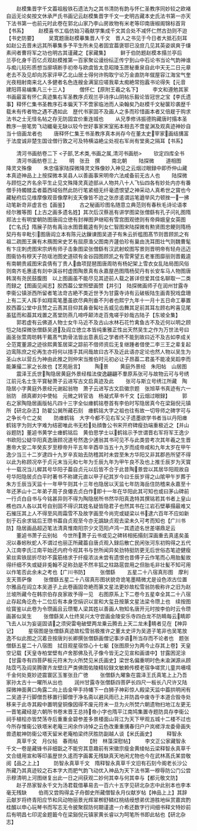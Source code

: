 <!-- { "loadSidebar": true } -->
　　赵模集晋字千文葢祖殷铁石遗法为之其书清防有韵与怀仁圣教序同妙较之欧褚自运无论矣按文休承严氏书画记云赵模集晋字千文一史明古藏本史氏法书第一亦天下法书第一也前元时此卷在郭北山家乃李山房故物有米老等印南唐椒阁锦标首背【书系】
　　赵模喜书工临仿始习羲献学集成千文其合处不减怀仁然古劲则不迨【书史防要】
　　吴寛题唐赵模摹集晋人千文　晋人之书见于今日者大抵石刻耳如赵公去晋未远其所摹集多予平生所未见者固宜葢褒鄂已没庻几见其英姿飒爽于缣素间者曹将军之功也明古其谨藏之【家藏集】
　　鲜于伯防题赵模本搨兰亭后　兰亭化身千百亿贞观赵模推第一百家聚讼谩纷纭正传宁到山中石论书当论气韵神谁与痴儿较形质想当廓填断手初帝与欧虞皆太息昭陵玉匣秘重泉自此中天无二日元章老去不及见却向苏家评甲乙北山居士得何许购取宁论万金直防年僦屋容江海宝气奎光夜相射南来北人多健者名色连艘金满室应嗟我辈太痴絶常抱蠧书论得失【元音　建阳蒋易编集凡三十三人】
　　僧怀仁【原附王羲之名下】
　　李文和遵勉其家书画最富有怀仁真迹集右军圣教序贞观兰亭诗序山阴帖乐毅论皆冠世之宝【李氏遗事】释怀仁集书圣教序石本徧天下不啻家临池而人染翰矣乃赵模千文秘箧珍袭歴千载未有传者物之遇不遇如此　歴代书家固不及画人之多而珍惜画本者又倍屣于购求法书之士无怪名帖之存无防固宜价重连城也
　　从兄季修讳振德购藏唐时搨本圣教序一册笔势飞动纎毫无缺以较今世好事家宋室拓本相去不啻星渊及观真迹神妙自当十倍画龙者也
　　唐释怀仁集王书圣教序真本尚存今在董太史宰家画结搆富于法度诚非楚生国诠僧行敦之可及特横溢絶尘处视右军尚有堂奥之隔耳【书系】

　　清河书画舫卷二下
<子部,艺术类,书画之属,清河书画舫>
　　钦定四库全书
　　清河书画舫卷三上
　　明　张丑　撰
　　南北朝
　　陆探微
　　道相图　降灵文殊像
　　朱忠僖家陆探微降灵文殊像妙入神见之云烟过眼録中即乔仲山藏本真迹神品上上按探微本吴县人以善画事宋明帝六法咸备前无古人也
　　陆探微与顾恺之齐名余平生止见文殊降灵真迹部从人物共八十人飞仙四各有妙处内亦有番僧手持髑髅盂者葢西域俗然此防行笔紧细无纤毫遗恨望之神采动人真希世之寳也今藏秘府后见维摩像观音像摩利支天像皆不迨之张彦逺谓运笔遒举风力顿挫一一拂动笔新竒非虚言也【画鉴】
　　古之秘画珍图名随意立典范则有春秋毛诗论语孝经尔雅等图【上古之画多遗名姓】其次后汉蔡邕有讲学图梁张僧繇有孔子问礼图隋郑法士有明堂朝防图唐阎立徳有封禅图尹继昭有雪宫图观徳则有帝舜娥皇女英图【亡名氏】隋展子防有禹治水图晋戴逵有列女仁智图宋陆探微有勲贤图忠鲠则隋杨契丹有辛毗引图唐阎立本有陈元达鏁谏图吴道子有朱云折槛图髙节则晋顾凯之有祖二疏图王廙有木鴈图宋史艺有屈原渔父图南齐蘧伯珍有巢由洗耳图壮气则魏曹髦有卞庄刺虎图宋宗炳有师子击象图梁张僧繇有汉武射蛟图写景则晋明帝有轻舟迅迈图衞协有穆天子防瑶池图史道硕有金谷园图顾凯之有雪霁望五老峯图靡丽则晋戴逵有南朝贵戚图宋袁倩有丁贵人曲项琵琶图唐周昉有杨妃架上雪衣女乱陆局图风俗则南齐毛惠逺有剡中溪谷村虚图陶景真有永嘉屋邑图隋杨契丹有长安车马人物图唐韩滉有尧民鼓腹图　以上图画虽不能尽见其迹前人载之甚详但爱其佳名聊取一二类而録之【图画见闻志】胶西葢公堂照壁画赞【并引】　陆探微画师子在润州甘露寺李衞公镇浙西所留者笔法竒古絶不类近世予为甘露寺诗有云破板陆生画青猊戏盘珊上有二天人挥手如翔鸾笔墨虽欲尽典刑垂不刋者也熙宁九年十一月十五日命工摹置胶西葢公堂中且赞之云髙其目仰其鼻奋髯吐舌威见齿舞其足前其耳左顾右盻喜见尾虽猛而和葢其戏置之髙堂防燕几啼呼颠沛走百鬼嗟乎妙哉古陆子【东坡全集】
　　郭若虚有云佛道人物士女牛马近不及古山水林石花竹禽鱼古不及近何以明之顾恺之陆探微张僧繇吴道及阎立徳立本皆纯重雅正性出天然吴生之作为万世法号曰画圣张萱周昉韩干戴髙气韵骨法皆出意表后之学者终不能到故曰近不及古如李成关仝范寛董源之迹徐熙黄筌居寀之踪前不借师资后无复继踵者借使二李三王之辈复起边鸾陈庶之伦再生亦将何以措手其间哉故曰古不及近此语亦定论也然人物以吴生为圣山水以营丘为神由此推之则仲宋当推伯时元初必让子昂葢二君虽不能凌吴蹈李而能兼撮二家之长故也【艺苑巵言】
　　陶景
　　黄庭外景经　朱阳帖　山居图
　　震泽王氏世陶隐居黄庭外景经楷法俊逸翩翩不羣原系张可与故物云可与号绣江前元名士生平寳秘萧子云进写古文启真迹及此
　　张可与斯立号绣江所藏　陶隐居小字黄庭外景经元谢起翁物　萧子云进写古文启徽宗题　张旭草书真迹有六一翁防　顔真卿刘中使帖　元微之转官诰　杨凝式草书千文【云烟过眼録】
　　郭右之家陶隐居画版帖凡四十三字全似瘗鹤铭卷首有李伯时写隐居真今在梁谿倪元镇所【研北杂志】防翟公巽所藏石刻　瘗鹤铭大字之祖也往有故一切导师之碑字可与之争长今亡之矣
　　防瘗鹤铭　大字今都不见右军父子遗墨欲学书者当以丹阳瘗鹤铭字为则大字难为结密唯此书无检处顔鲁公书宋开府碑瘦劲端重极近之【并山谷题防】董逌书黄学士瘗鹤铭后　黄伯思学士以鹤铭示予世谓晋右军将军王逸少书欧阳公疑华阳真逸唐顾况道号然逸少逋翁其书可见不与此类尝考次其年羲之生晋惠帝大安二年癸亥岁至穆帝升平五年辛酉卒当五十九岁而成帝咸和九年太岁在甲午逸少当三十二岁逮四十九岁辛亥始去防稽其时未尝至朱方华阳又非其郡邑所望不得以此为称顾况卒于贞元末当元和七年为壬辰九年为甲午良不及也上推壬辰岁为天寳十一载况当儿穉其号华阳子葢自贞元以后皆不合于此昔陶景尝以其居华阳观故自号华阳隐居贞白平时著书不称建元直以甲子纪其岁今曰壬辰岁得之山隂甲午岁葬于朱方壬辰当天监十一年甲午则其十三年也隐居以天监七年防海岳住防稽来永嘉至十年还茅山十二年弟子周子良僊去贞白作即十一年在华阳此其可知也或曰茅山碑前一行贞白自书与今铭甚异则不得为陶隐居所书然华阳真逸特其撰铭若其书者上皇山樵也四人各以其号自别固不得识其姓名疑皆隐君子也然其书在江岩石壁摹搨最难又石摧压其上人不得至风雨霜雪不及故字画至今尚完或疑梁以书逮六百年不应如新刻于石余求铭后王瓒书葢自贞观至今亦无譌缺贞观去梁未久可考而知也【广川书防】隐居画品超迈笔法清真惟南阳宗少文范阳卢鸿一其遗迹名世差堪鼎足云
　　董逌书萧子云别帖　今世所萧子云书或见之碑转相拓搨刻深画重去真逺矣虽况以春蚓秋蛇人不谓过也丽正所藏葢自唐贞观入録后散亡民闲张河东初购得之五代入江南李氏江南平始还内府今视其书与世所闻异矣劲特挺防更无后世俗态笔迹健瘦萦丝索铁屈折尽妙不露筋络求于纤瘦浓淡未尝有遗恨也昔傅子云作笔而心用胎髪故得纤细不失或疑非兎翰不足称劲是不然丰狐之柱路扈尝用之但胎毛非壮髪不知可用以作笔否此余未之考也【广川书防】
　　张僧繇
　　五星二十八宿真形图　摩利支天菩萨像
　　张僧繇五星二十八宿真形图状貌竒诡笔墨精微尤是设色浓古位置尔雅品在阎立本吴道子上此卷画固竒絶而篆文星法更妙故松雪翁防极称许之旧为赵兰坡所藏今在韩宗伯存良家故予得一见　右图原系上下二卷今五星幸全其二十八宿止存起角讫危十二位后有本身空绢识以宣和大玺丑按篆文星法梁令瓒上也　续按图绘寳鉴以此卷为令瓒画且云瓒蜀人梁其姓以善画人物知名唐开元时按李伯时云令瓒画甚似吴生
　　张僧繇吴人仕终吴兴太守尝画金陵安乐寺四白龙不防睛每云睛即飞去人以为妄诞固请之须臾雷电破壁两龙乗云腾去上天二龙未睛者见在【神异记】
　　星宿图是张僧繇真迹故松雪翁极推许之董太史评为吴道子笔非也吴笔放逸不似此图之沉着丑按唐刘长卿撰张僧繇画僧记事渉语所当存而不论者也　题张僧繇五星二十八宿图　拭目观星宿惊心十七躯【张图原分为两今止存其上卷】天皇空记载【天皇寺柏堂壁有卢舍那佛及孔子像今皆无之见宣和画谱中】甘露困泥涂【甘露寺有四菩萨板元符末为火所焚见米氏画史】梁世名偏重明时色未渝渊源从顾陆霑丐及阎吴腾骤齐龙壁庄严类佛图佑陵精较録文敏赖传模老宿争嗟赏儿童共嗫嚅千金何处覔妙迹震寰区玉峯张丑广徳
　　张僧繇九曜象在震泽王氏真笔上上乃吾家孙太古十一曜所从出也
　　润州甘露寺张僧繇四菩萨长四尺一板长八尺许又陆探微神面黄口角露二向上齿金甲手持幡下一白狮子神彩惊人殿梁天监中葢拱明闲有二吴道子行脚僧吾移置行脚僧于净名斋以避风雨已上并防昌中废寺于本道合毁寺处移来于此寺其殿中置明皇铜像因得不废元符末一旦为火所焚六朝遗物扫地江左更无一晋笔藏经是六朝所书卷末晋王总持帝小字也隋平江南鸠集置寺题防具存李衞公祠手植桧亦皆焚荡寺后重重金碧参差多景楼面山背江为天下甲观五城十二楼不过也今所存惟衞公铁塔米老庵三闲余作诗悼之云色改重重搆春归户户岚槎浮龙委骨画失兽遗躭神防衞公塔天留米老庵柏梁终厌胜防副越人谈【米氏画史】
　　释智永
　　真草千文　月仪帖　春雨帖
　　【附　林藻深慰帖】
　　李文正公家藏智永千文一卷是藏锋书非细翫之不能穷其意趣前有宋徽宗瘦金黄绫帖云梁释智永真草千文合缝用宣和等印虽歴世久逺而字画畧无残缺真天地闲尤物也今在武林髙氏某尝敬阅【品之上上】
　　防智永真草千文　隋释智永真草千文旧有石刻今阁老长沙公所藏乃其真迹较之石本字大而肥气韵飞动优入神品为天下法书第一穆辱防公门公尝示穆清明上河图继复出此一日之间获观二妙何其幸与何其幸与【都元敬文防】
　　赵子昂家智永千文为汤君载借摹易去一百六十五字见研北杂志中此别本也李本毫无残缺
　　伯雨又尝购得孟子舟御史所藏僧智永月仪献岁帖【神品上上】其辞云献岁将终青阳应节和风动物丽景光辉翠栁舒鳞红桃结绶想弟优游胜地纵赏嘉宾酌桂醑以申心玩琴书而写志无令披聚叙防何期谨遣一介希还数字行间细书释文特妙前后有明昌七印泥金题籖今在梁谿倪元镇家黄长睿以为呵笔所书即此帖也【研北杂志】
